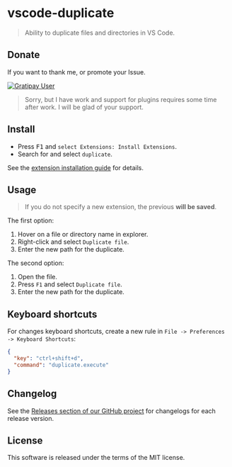 # vscode-duplicate

> Ability to duplicate files and directories in VS Code.

## Donate

If you want to thank me, or promote your Issue.

[![Gratipay User](https://img.shields.io/gratipay/user/mrmlnc.svg?style=flat-square)](https://gratipay.com/~mrmlnc)

> Sorry, but I have work and support for plugins requires some time after work. I will be glad of your support.

## Install

  * Press <kbd>F1</kbd> and `select Extensions: Install Extensions`.
  * Search for and select `duplicate`.

See the [extension installation guide](https://code.visualstudio.com/docs/editor/extension-gallery) for details.

## Usage

> If you do not specify a new extension, the previous **will be saved**.

The first option:

  1. Hover on a file or directory name in explorer.
  2. Right-click and select `Duplicate file`.
  3. Enter the new path for the duplicate.

The second option:

  1. Open the file.
  2. Press `F1` and select `Duplicate file`.
  3. Enter the new path for the duplicate.

## Keyboard shortcuts

For changes keyboard shortcuts, create a new rule in `File -> Preferences -> Keyboard Shortcuts`:

```json
{
  "key": "ctrl+shift+d",
  "command": "duplicate.execute"
}
```

## Changelog

See the [Releases section of our GitHub project](https://github.com/mrmlnc/vscode-duplicate/releases) for changelogs for each release version.

## License

This software is released under the terms of the MIT license.
